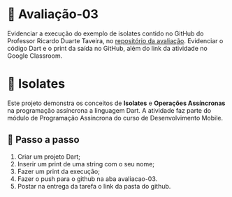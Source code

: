 # 📒 Avaliação-03

Evidenciar a execução do exemplo de isolates contido no GitHub do Professor Ricardo Duarte Taveira, no [repositório da avaliação]([https://github.com/ricdtaveira/mobdev-parte-01/blob/master/14-poo/14-agregacao.dart](https://github.com/ricdtaveira/mobdev-parte-01/blob/master/16-programacao-assincrona/16-isolates-03.dart)). 
Evidenciar o código Dart e o print da saída no GitHub, além do link da atividade no Google Classroom.

# 🧊 Isolates

Este projeto demonstra os conceitos de **Isolates** e **Operações Assíncronas** na programação assíncrona a linguagem Dart. A atividade faz parte do módulo de Programação Assíncrona do curso de Desenvolvimento Mobile.

## 🧪 Passo a passo

1. Criar um projeto Dart;
2. Inserir um print de uma string com o seu nome;
3. Fazer um print da execução;
4.  Fazer o push para o github na aba avaliacao-03. 
5.  Postar na entrega da tarefa o link da pasta do github.
